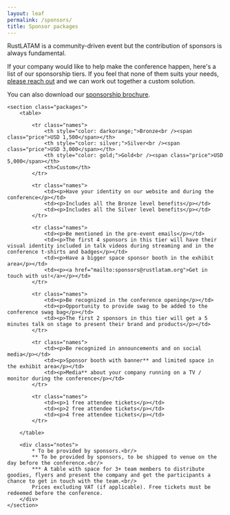 ```yaml
---
layout: leaf
permalink: /sponsors/
title: Sponsor packages
---
```


RustLATAM is a community-driven event but the contribution of sponsors is always fundamental.

If your company would like to help make the conference happen, here's a list of our sponsorship tiers. If you feel that none of them suits your needs, <a href="mailto:sponsors@rustlatam.org">please reach out</a> and we can work out together a custom solution.

You can also download our [sponsorship brochure](/brochure-latam2020.pdf).

<div class="sponsors">

    <section class="packages">
        <table>

            <tr class="names">
                <th style="color: darkorange;">Bronze<br /><span class="price">USD 1,500</span></th>
                <th style="color: silver;">Silver<br /><span class="price">USD 3,000</span></th>
                <th style="color: gold;">Gold<br /><span class="price">USD 5,000</span></th>
                <th>Custom</th>
            </tr>

            <tr class="names">
                <td><p>Have your identity on our website and during the conference</p></td>
                <td><p>Includes all the Bronze level benefits</p></td>
                <td><p>Includes all the Silver level benefits</p></td>
            </tr>

            <tr class="names">
                <td><p>Be mentioned in the pre-event emails</p></td>
                <td><p>The first 4 sponsors in this tier will have their visual identity included in talk videos during streaming and in the conference t-shirts and badges</p></td>
                <td><p>Have a bigger space sponsor booth in the exhibit area</p></td>
                <td><p><a href="mailto:sponsors@rustlatam.org">Get in touch with us!</a></p></td>
            </tr>

            <tr class="names">
                <td><p>Be recognized in the conference opening</p></td>
                <td><p>Opportunity to provide swag to be added to the conference swag bag</p></td>
                <td><p>The first 2 sponsors in this tier will get a 5 minutes talk on stage to present their brand and products</p></td>
            </tr>

            <tr class="names">
                <td><p>Be recognized in announcements and on social media</p></td>
                <td><p>Sponsor booth with banner** and limited space in the exhibit area</p></td>
                <td><p>Media** about your company running on a TV / monitor during the conference</p></td>
            </tr>

            <tr class="names">
                <td><p>1 free attendee tickets</p></td>
                <td><p>2 free attendee tickets</p></td>
                <td><p>4 free attendee tickets</p></td>
            </tr>

        </table>

        <div class="notes">
            * To be provided by sponsors.<br/>
            ** To be provided by sponsors, to be shipped to venue on the day before the conference.<br/>
            *** A table with space for 3+ team members to distribute goodies, flyers and present the company and get the participants a chance to get in touch with the team.<br/>
            Prices excluding VAT (if applicable). Free tickets must be redeemed before the conference.
        </div>
    </section>
</div>
